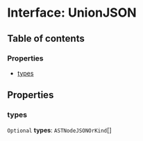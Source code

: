 # Interface: UnionJSON

## Table of contents

### Properties

* [types](/en/auto-docs/variable-core/interfaces/UnionJSON.md#types)

## Properties

### types

`Optional` **types**: `ASTNodeJSONOrKind`\[]
